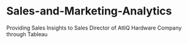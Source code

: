 # Sales-and-Marketing-Analytics
Providing Sales Insights to Sales Director of AtliQ Hardware Company through Tableau

